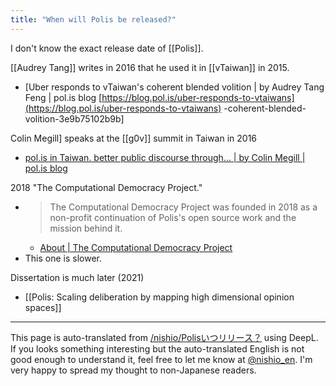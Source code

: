 ```yaml
---
title: "When will Polis be released?"
---
```


I don't know the exact release date of [[Polis]].

[[Audrey Tang]] writes in 2016 that he used it in [[vTaiwan]] in 2015.
- [Uber responds to vTaiwan's coherent blended volition | by Audrey Tang Feng | pol.is blog [https://blog.pol.is/uber-responds-to-vtaiwans](https://blog.pol.is/uber-responds-to-vtaiwans) -coherent-blended-volition-3e9b75102b9b]

Colin Megill] speaks at the [[g0v]] summit in Taiwan in 2016
- [pol.is in Taiwan. better public discourse through… | by Colin Megill | pol.is blog](https://blog.pol.is/pol-is-in-taiwan-da7570d372b5)

2018 "The Computational Democracy Project."
- > The Computational Democracy Project was founded in 2018 as a non-profit continuation of Polis's open source work and the mission behind it.
    - [About | The Computational Democracy Project](https://compdemocracy.org/about)
- This one is slower.

Dissertation is much later (2021)
- [[Polis: Scaling deliberation by mapping high dimensional opinion spaces]]

---
This page is auto-translated from [/nishio/Polisいつリリース？](https://scrapbox.io/nishio/Polisいつリリース？) using DeepL. If you looks something interesting but the auto-translated English is not good enough to understand it, feel free to let me know at [@nishio_en](https://twitter.com/nishio_en). I'm very happy to spread my thought to non-Japanese readers.
